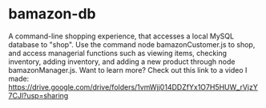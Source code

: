 # bamazon-db
A command-line shopping experience, that accesses a local MySQL database to "shop". Use the command node bamazonCustomer.js to shop, and access managerial functions such as viewing items, checking inventory, adding inventory, and adding a new product through node bamazonManager.js. Want to learn more? Check out this link to a video I made: https://drive.google.com/drive/folders/1vmWjj014DDZfYx1O7H5HUW_rVjzY7CJl?usp=sharing
